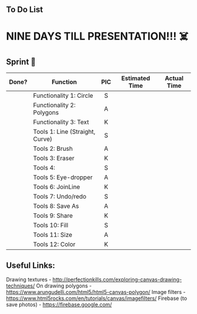 ## To Do List

# NINE DAYS TILL PRESENTATION!!! :skull_and_crossbones:

## Sprint :athletic_shoe:

| Done? | Function                          | PIC      | Estimated Time | Actual Time |
| ----- | --------------------------------- | :------: | :------------: | :---------: |
|       | Functionality 1: Circle           |    S     |                |             |
|       | Functionality 2: Polygons         |    A     |                |             |
|       | Functionality 3: Text             |    K     |                |             |
|       | Tools 1: Line (Straight, Curve)   |    S     |                |             |
|       | Tools 2: Brush                    |    A     |                |             |
|       | Tools 3: Eraser                   |    K     |                |             |
|       | Tools 4:                          |    S     |                |             |
|       | Tools 5: Eye-dropper              |    A     |                |             |
|       | Tools 6: JoinLine                 |    K     |                |             |
|       | Tools 7: Undo/redo                |    S     |                |             |
|       | Tools 8: Save As                  |    A     |                |             |
|       | Tools 9: Share                    |    K     |                |             |
|       | Tools 10: Fill                    |    S     |                |             |
|       | Tools 11: Size                    |    A     |                |             |
|       | Tools 12: Color                   |    K     |                |             |


## Useful Links:
Drawing textures - http://perfectionkills.com/exploring-canvas-drawing-techniques/
On drawing polygons - https://www.arungudelli.com/html5/html5-canvas-polygon/
Image filters - https://www.html5rocks.com/en/tutorials/canvas/imagefilters/
Firebase (to save photos) - https://firebase.google.com/ 


